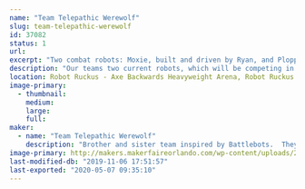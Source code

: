 ```yaml
---
name: "Team Telepathic Werewolf"
slug: team-telepathic-werewolf
id: 37082
status: 1
url: 
excerpt: "Two combat robots: Moxie, built and driven by Ryan, and Plopper, built and driven by Emma. "
description: "Our teams two current robots, which will be competing in the Robot Ruckus are Moxie, a drum spinner, built and driven by Ryan, and Plopper, a drum spinner built and driven by Emma."
location: Robot Ruckus - Axe Backwards Heavyweight Arena, Robot Ruckus - Small Arena
image-primary:
  - thumbnail: 
    medium: 
    large: 
    full: 
maker:
  - name: "Team Telepathic Werewolf"
    description: "Brother and sister team inspired by Battlebots.  They began building and battling robots when Ryan was 10 and Emma was 8. "
image-primary: http://makers.makerfaireorlando.com/wp-content/uploads/2019/08/381EF6D0-B95A-4606-86E9-87B07D8FF749-768x1024.jpeg
last-modified-db: "2019-11-06 17:51:57"
last-exported: "2020-05-07 09:35:10"
---
```

